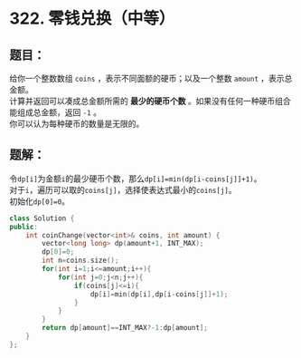 # 322. 零钱兑换（中等）
## 题目：
给你一个整数数组 `coins` ，表示不同面额的硬币；以及一个整数 `amount` ，表示总金额。\
计算并返回可以凑成总金额所需的 **最少的硬币个数** 。如果没有任何一种硬币组合能组成总金额，返回 `-1` 。\
你可以认为每种硬币的数量是无限的。
## 题解：
令`dp[i]`为金额`i`的最少硬币个数，那么`dp[i]=min(dp[i-coins[j]]+1)`。\
对于`i`，遍历可以取的`coins[j]`，选择使表达式最小的`coins[j]`。\
初始化`dp[0]=0`。
```c++
class Solution {
public:
    int coinChange(vector<int>& coins, int amount) {
        vector<long long> dp(amount+1, INT_MAX);
        dp[0]=0;
        int n=coins.size();
        for(int i=1;i<=amount;i++){
            for(int j=0;j<n;j++){
                if(coins[j]<=i){
                    dp[i]=min(dp[i],dp[i-coins[j]]+1);
                }
            }
        }
        return dp[amount]==INT_MAX?-1:dp[amount];
    }
};
```